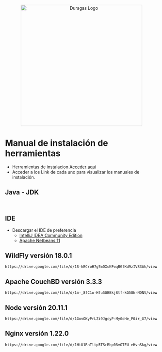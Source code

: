 <p align="center"><a href="#" target="_blank"><img src="https://duragaspromo.com/img/logo.png" width="400" alt="Duragas Logo"></a></p>

# Manual de instalación de herramientas
- Herramientas de instalacion [Acceder aqui](https://drive.google.com/drive/folders/1_rH6gyEHxHU9gEWceB1TGlBQdeyhqlD0)
- Acceder a los Link de cada uno para visualizar los manuales de instalación.
 
## Java - JDK
```
 
```
<!-- ## Apache Maven 3.8.6
```
URL: 
``` -->
## IDE 
 - Descargar el IDE de preferencia 
    * [IntelliJ IDEA Community Edition](https://www.jetbrains.com/idea/download/?section=windows)
    * [Apache Netbeans 11](https://netbeans.apache.org/front/main/download/nb113/nb113/)
  
  
## WildFly versión 18.0.1 
```
https://drive.google.com/file/d/1S-hECroH7g7mDXuKFwqBGfKd9zIV83Ah/view
```
## Apache CouchBD versión 3.3.3
```
https://drive.google.com/file/d/1m-_8fC1o-Hfu5GBBkj8tf-kG58h-NDNV/view
```
## Node versión 20.11.1
```
https://drive.google.com/file/d/1GovOKyPrLZi9JgcyP-My0oHe_P0ir_G7/view
```
## Nginx versión 1.22.0
```
https://drive.google.com/file/d/1HtU1RnTltp5TSrRhp08vOTFU-eHvnSkg/view
```
